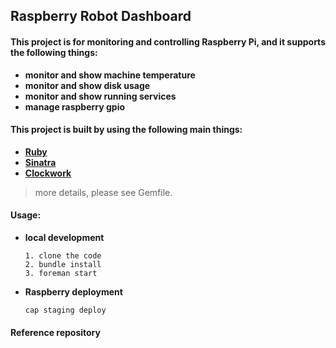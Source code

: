 Raspberry Robot Dashboard
---

#### This project is for monitoring and controlling Raspberry Pi, and it supports the following things:
+ **monitor and show machine temperature**
+ **monitor and show disk usage**
+ **monitor and show running services**
+ **manage raspberry gpio**

#### This project is built by using the following main things:
+ **[Ruby][1]**
+ **[Sinatra][2]**
+ **[Clockwork][3]**

> more details, please see Gemfile.

[1]: https://www.ruby-lang.org/
[2]: http://www.sinatrarb.com/
[3]: https://github.com/tomykaira/clockwork

#### Usage:
+ **local development**

  ```
  1. clone the code
  2. bundle install
  3. foreman start
  ```

+ **Raspberry deployment**

  ```
  cap staging deploy
  ```
#### Reference repository
[1]: https://github.com/shawzt/pi_dashboard
[2]: https://github.com/spoonysonny/pi-dashboard

